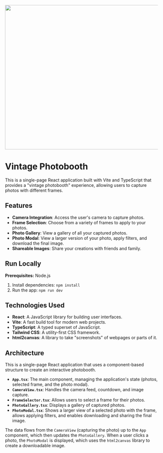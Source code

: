 <div align="center">
<img width="1200" height="475" alt="GHBanner" src="https://github.com/user-attachments/assets/0aa67016-6eaf-458a-adb2-6e31a0763ed6" />
</div>

# Vintage Photobooth

This is a single-page React application built with Vite and TypeScript that provides a "vintage photobooth" experience, allowing users to capture photos with different frames.

## Features

*   **Camera Integration**: Access the user's camera to capture photos.
*   **Frame Selection**: Choose from a variety of frames to apply to your photos.
*   **Photo Gallery**: View a gallery of all your captured photos.
*   **Photo Modal**: View a larger version of your photo, apply filters, and download the final image.
*   **Shareable Images**: Share your creations with friends and family.

## Run Locally

**Prerequisites:** Node.js

1.  Install dependencies:
    `npm install`
2.  Run the app:
    `npm run dev`

## Technologies Used

*   **React**: A JavaScript library for building user interfaces.
*   **Vite**: A fast build tool for modern web projects.
*   **TypeScript**: A typed superset of JavaScript.
*   **Tailwind CSS**: A utility-first CSS framework.
*   **html2canvas**: A library to take "screenshots" of webpages or parts of it.

## Architecture

This is a single-page React application that uses a component-based structure to create an interactive photobooth.

*   **`App.tsx`**: The main component, managing the application's state (photos, selected frame, and the photo modal).
*   **`CameraView.tsx`**: Handles the camera feed, countdown, and image capture.
*   **`FrameSelector.tsx`**: Allows users to select a frame for their photos.
*   **`PhotoGallery.tsx`**: Displays a gallery of captured photos.
*   **`PhotoModal.tsx`**: Shows a larger view of a selected photo with the frame, allows applying filters, and enables downloading and sharing the final image.

The data flows from the `CameraView` (capturing the photo) up to the `App` component, which then updates the `PhotoGallery`. When a user clicks a photo, the `PhotoModal` is displayed, which uses the `html2canvas` library to create a downloadable image.